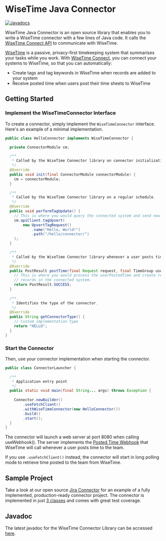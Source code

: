 # WiseTime Java Connector
[![Javadocs](https://www.javadoc.io/badge/io.wisetime/wisetime-connector.svg)](https://www.javadoc.io/doc/io.wisetime/wisetime-connector)

WiseTime Java Connector is an open source library that enables you to write a WiseTime connector with a few lines of Java code. It calls the [WiseTime Connect API](https://wisetime.com/docs/connect/api/) to communicate with WiseTime.

[WiseTime](https://wisetime.com) is a passive, privacy-first timekeeping system that summarises your tasks while you work. With [WiseTime Connect](https://wisetime.com/docs/connect/), you can connect your systems to WiseTime, so that you can automatically:

* Create tags and tag keywords in WiseTime when records are added to your system
* Receive posted time when users post their time sheets to WiseTime

## Getting Started

### Implement the WiseTimeConnector Interface

To create a connector, simply implement the `WiseTimeConnector` interface. Here's an example of a minimal implementation.

```java
public class HelloConnector implements WiseTimeConnector {

  private ConnectorModule cm;

  /**
   * Called by the WiseTime Connector library on connector initialization.
   */
  @Override
  public void init(final ConnectorModule connectorModule) {
    cm = connectorModule;
  }

  /**
   * Called by the WiseTime Connector library on a regular schedule.
   */
  @Override
  public void performTagUpdate() {
    // This is where you would query the connected system and send new tags to WiseTime.
    cm.apiClient.tagUpsert(
        new UpsertTagRequest()
            .name("Hello, World!")
            .path("/hello/connector/")
    );
  }

  /**
   * Called by the WiseTime Connector library whenever a user posts time to the team.
   */
  @Override
  public PostResult postTime(final Request request, final TimeGroup userPostedTime) {
    // This is where you would process the userPostedTime and create relevant
    // records in the connected system.
    return PostResult.SUCCESS;
  }
  
  /**
   * Identifies the type of the connector.
   */
  @Override
  public String getConnectorType() {
    // Custom implementation type 
    return "HELLO";
  }
}

```

### Start the Connector

Then, use your connector implementation when starting the connector.

```java
public class ConnectorLauncher {

  /**
   * Application entry point
   */
  public static void main(final String... args) throws Exception {
    
    Connector.newBuilder()
        .useFetchClient()
        .withWiseTimeConnector(new HelloConnector())
        .build()
        .start();
  }
}
```

The connector will launch a web server at port 8080 when calling useWebhook(). The server implements the [Posted Time Webhook](https://wisetime.com/docs/connect/posted-time-webhook/) that WiseTime will call whenever a user posts time to the team.

If you use `.useFetchClient()` instead, the connector will start in long polling mode to retrieve time posted to the team from WiseTime.

## Sample Project

Take a look at our open source [Jira Connector](https://github.com/wisetime-io/wisetime-jira-connector) for an example of a fully implemented, production-ready connector project. The connector is implemented in just [3 classes](https://github.com/wisetime-io/wisetime-jira-connector/tree/master/src/main/java/io/wisetime/connector/jira) and comes with great test coverage.

## Javadoc

The latest javadoc for the WiseTime Connector Library can be accessed [here](https://www.javadoc.io/doc/io.wisetime/wisetime-connector).
